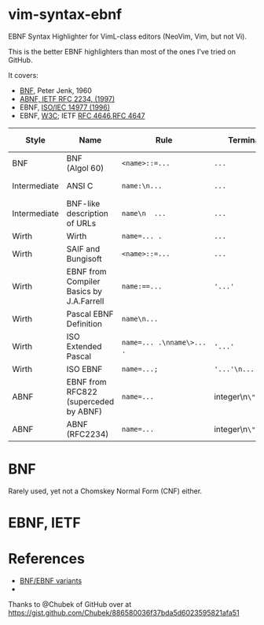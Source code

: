 # vim-syntax-ebnf
EBNF Syntax Highlighter for VimL-class editors (NeoVim, Vim, but not Vi).

This is the better EBNF highlighters than most of the ones I've tried on GitHub.

It covers:

* [BNF](http://www.cs.man.ac.uk/~pjj/bnf/bnf.html#BNF), Peter Jenk, 1960
* [ABNF, IETF RFC 2234, (1997)](http://www.faqs.org/rfcs/rfc2234.html)
* EBNF, [ISO/IEC 14977 (1996)](https://www.cl.cam.ac.uk/~mgk25/iso-14977.pdf)
* EBNF, [W3C](https://www.w3.org/TR/xml/); IETF [RFC 4646](https://www.ietf.org/rfc/rfc4646.txt),[RFC 4647](https://www.ietf.org/rfc/rfc4647.txt)

| Style | Name | Rule | Terminal | Non Terminal  | Concat | Choice | Optional |
|---|---|---|---|---|---|---|---|
| BNF  | BNF (Algol 60)  | `<name>::=...`  | `...` | `<...>` |   | '`\|`' | note1  |
| Intermediate | ANSI C  | `name:\n...` | `...`  | bold | italics |   | indented line one of | ...opt  |
| Intermediate | BNF-like description of URLs | `name\n  ...` | `...` | `...` | | '`\|`' | `[...]` |
| Wirth | Wirth | `name=... .`  | `...` | `...` | | | `[...]` | 
| Wirth | SAIF and Bungisoft | `<name>::=... ` | `...` | `<...>` |  | '`\|`' | `[...]` |
| Wirth | EBNF from Compiler Basics by J.A.Farrell  | `name:==...`  | `'...'` | `...` |  | '`\|`' or `[... \| ...]` | `[...]`  | 
| Wirth | Pascal EBNF Definition  | `name\n...` | |  `...`\n*bold*  | `<...>` |  '`\|`' | '[...]'  |  
| Wirth | ISO Extended Pascal  | `name=... .\nname\>... .` | `'...'` | `...` | '`,`'  | '`\|`' | `[...]` | 
| Wirth | ISO EBNF  | `name=...;` | `'...'\n...` | `...` |  '`,`'  | '`\|`' | `[...]` | 
| ABNF | EBNF from RFC822 (superceded by ABNF)  | `name=...`  | integer\n`\"...\"` | `...`\n`<...>` |   | '`/`' | `[...]` |
| ABNF | ABNF (RFC2234) | `name=...`  | integer\n`\"...\"` | `...\n<...>` | | '`/`' | `[...]` |



BNF
===

Rarely used, yet not a Chomskey Normal Form (CNF) either.

EBNF, IETF
====

References
====
* [BNF/EBNF variants](http://www.cs.man.ac.uk/~pjj/bnf/ebnf.html)
* 

Thanks to @Chubek of GitHub over at https://gist.github.com/Chubek/886580036f37bda5d6023595821afa51
